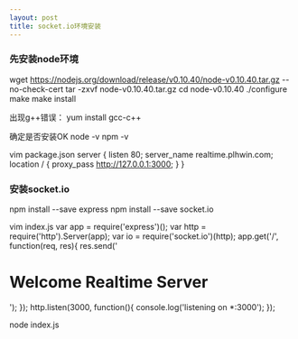 ```yaml
---
layout: post
title: socket.io环境安装
---
```


### 先安装node环境 ###
wget https://nodejs.org/download/release/v0.10.40/node-v0.10.40.tar.gz --no-check-cert
tar -zxvf node-v0.10.40.tar.gz 
cd node-v0.10.40
./configure 
make
make install

出现g++错误：
yum install gcc-c++

确定是否安装OK
node -v
npm -v

vim package.json
	server
	{
	  listen       80;
	  server_name  realtime.plhwin.com;
	  location / {
	    proxy_pass http://127.0.0.1:3000;
	  }
	}

### 安装socket.io ###
npm install --save express
npm install --save socket.io

vim index.js
	var app = require('express')();
	var http = require('http').Server(app);
	var io = require('socket.io')(http);
	app.get('/', function(req, res){
		res.send('<h1>Welcome Realtime Server</h1>');
	});
	http.listen(3000, function(){
		console.log('listening on *:3000');
	});

node index.js